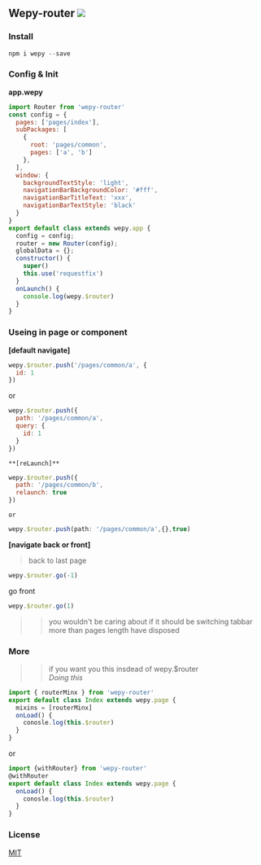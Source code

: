 ## Wepy-router ![](https://img.shields.io/badge/wepy-router-orange.svg)



### Install
  ``` javascript
  npm i wepy --save
  ```  
### Config & Init
  **app.wepy**  
  ``` javascript
  import Router from 'wepy-router'  
  const config = {
    pages: ['pages/index'],
    subPackages: [
      {
        root: 'pages/common',
        pages: ['a', 'b']
      },
    ],
    window: {
      backgroundTextStyle: 'light',
      navigationBarBackgroundColor: '#fff',
      navigationBarTitleText: 'xxx',
      navigationBarTextStyle: 'black'
    }
  }
  export default class extends wepy.app {
    config = config;
    router = new Router(config);
    globalData = {};
    constructor() {
      super()
      this.use('requestfix') 
    }
    onLaunch() {
      console.log(wepy.$router)
    }
  }
  ```
### Useing in page or component   
  **[default navigate]**    
  ``` javascript
  wepy.$router.push('/pages/common/a', {
    id: 1
  })
  ```
  or    
  ``` javascript
  wepy.$router.push({
    path: '/pages/common/a',
    query: {
      id: 1
    }
  })
  ```   
    **[reLaunch]**   
  ``` javascript
  wepy.$router.push({
    path: '/pages/common/b',
    relaunch: true
  })
  ```  
    or  
  ``` javascript
  wepy.$router.push(path: '/pages/common/a',{},true)
  ```
  **[navigate back or front]**   
  >back to last page  
  ``` javascript
  wepy.$router.go(-1)
  ```    
  go front  

  ``` javascript
  wepy.$router.go(1)
  ``` 
  >> you wouldn't be caring about if it should be switching tabbar   
  >> more than pages length have disposed

### More 
  >> if you want you this insdead of wepy.$router  
  _Doing this_   

  ``` javascript
  import { routerMinx } from 'wepy-router'  
  export default class Index extends wepy.page {
    mixins = [routerMinx]
    onLoad() {
      conosle.log(this.$router)
    }
  }
  ```   
  or  
  ``` javascript
  import {withRouter} from 'wepy-router'  
  @withRouter  
  export default class Index extends wepy.page {
    onLoad() {
      conosle.log(this.$router)
    }
  }
  ```
### License
  [MIT](https://opensource.org/licenses/MIT)
  



